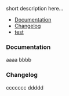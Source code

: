 short description here...

- [Documentation](README.md#Documentation)
- [Changelog](README.md#Changelog)
- [test](github.com)

### Documentation
aaaa
bbbb

### Changelog
ccccccc
ddddd

